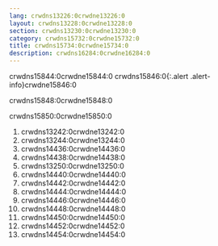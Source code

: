 ```yaml
---
lang: crwdns13226:0crwdne13226:0
layout: crwdns13228:0crwdne13228:0
section: crwdns13230:0crwdne13230:0
category: crwdns15732:0crwdne15732:0
title: crwdns15734:0crwdne15734:0
description: crwdns16284:0crwdne16284:0
---
```


crwdns15844:0crwdne15844:0
crwdns15846:0{:.alert .alert-info}crwdne15846:0

crwdns15848:0crwdne15848:0

crwdns15850:0crwdne15850:0

1. crwdns13242:0crwdne13242:0
1. crwdns13244:0crwdne13244:0
1. crwdns14436:0crwdne14436:0
1. crwdns14438:0crwdne14438:0
1. crwdns13250:0crwdne13250:0
1. crwdns14440:0crwdne14440:0
1. crwdns14442:0crwdne14442:0
1. crwdns14444:0crwdne14444:0
1. crwdns14446:0crwdne14446:0
1. crwdns14448:0crwdne14448:0
1. crwdns14450:0crwdne14450:0
1. crwdns14452:0crwdne14452:0
1. crwdns14454:0crwdne14454:0
